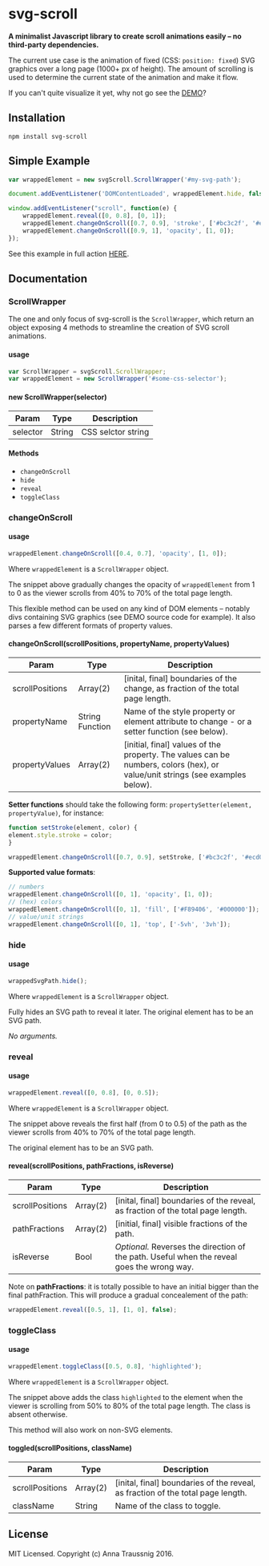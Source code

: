 svg-scroll
==========

**A minimalist Javascript library to create scroll animations easily – no third-party dependencies.**

The current use case is the animation of fixed (CSS: `position: fixed`) SVG graphics over a long page (1000+ px of height). The amount of scrolling is used to determine the current state of the animation and make it flow.

If you can't quite visualize it yet, why not go see the [DEMO](https://annatraussnig.github.io/svg-scroll/demo/)? 

## Installation

```
npm install svg-scroll
```

## Simple Example

```javascript
var wrappedElement = new svgScroll.ScrollWrapper('#my-svg-path');

document.addEventListener('DOMContentLoaded', wrappedElement.hide, false);

window.addEventListener("scroll", function(e) {
    wrappedElement.reveal([0, 0.8], [0, 1]);
    wrappedElement.changeOnScroll([0.7, 0.9], 'stroke', ['#bc3c2f', '#ecd093']);
    wrappedElement.changeOnScroll([0.9, 1], 'opacity', [1, 0]);
});
```
See this example in full action [HERE](https://annatraussnig.github.io/svg-scroll/simple/).

## Documentation

### ScrollWrapper

The one and only focus of svg-scroll is the `ScrollWrapper`, which return an object exposing 4 methods to streamline the creation of SVG scroll animations.

#### usage

```javascript
var ScrollWrapper = svgScroll.ScrollWrapper;
var wrappedElement = new ScrollWrapper('#some-css-selector');
```
#### new ScrollWrapper(selector)

| Param   |      Type      |  Description |
|----------|:-------------:|--------------|
| selector |  String | CSS selctor string |

#### Methods

+ `changeOnScroll`
+ `hide`
+ `reveal` 
+ `toggleClass`

### changeOnScroll

#### usage

```javascript
wrappedElement.changeOnScroll([0.4, 0.7], 'opacity', [1, 0]);
```

Where `wrappedElement` is a `ScrollWrapper` object. 

The snippet above gradually changes the opacity of `wrappedElement` from 1 to 0 as the viewer scrolls from 40% to 70% of the total page length.

This flexible method can be used on any kind of DOM elements – notably divs containing SVG graphics (see DEMO source code for example). It also parses a few different formats of property values.

#### changeOnScroll(scrollPositions, propertyName, propertyValues)

| Param   |      Type      |  Description |
|---------|----------------|--------------|
| scrollPositions |  Array(2) | [inital, final] boundaries of the change, as fraction of the total page length.| 
| propertyName |  String  Function  | Name of the style property or element attribute to change - or a setter function (see below).|
| propertyValues |  Array(2)  | [initial, final] values of the property. The values can be numbers, colors (hex), or value/unit strings (see examples below).  |

**Setter functions** should take the following form: 
`propertySetter(element, propertyValue)`, for instance: 

```javascript
function setStroke(element, color) {
element.style.stroke = color;
}

wrappedElement.changeOnScroll([0.7, 0.9], setStroke, ['#bc3c2f', '#ecd093']);
```

**Supported value formats**:

```javascript
// numbers
wrappedElement.changeOnScroll([0, 1], 'opacity', [1, 0]);
// (hex) colors
wrappedElement.changeOnScroll([0, 1], 'fill', ['#F89406', '#000000']);
// value/unit strings
wrappedElement.changeOnScroll([0, 1], 'top', ['-5vh', '3vh']);
```

### hide

#### usage

```javascript
wrappedSvgPath.hide();
```

Where `wrappedElement` is a `ScrollWrapper` object. 

Fully hides an SVG path to reveal it later. The original element has to be an SVG path.

*No arguments.*

### reveal

#### usage

```javascript
wrappedElement.reveal([0, 0.8], [0, 0.5]);
```

Where `wrappedElement` is a `ScrollWrapper` object.

The snippet above reveals the first half (from 0 to 0.5) of the path as the viewer scrolls from 40% to 70% of the total page length.

The original element has to be an SVG path.

#### reveal(scrollPositions, pathFractions, isReverse)

| Param   |      Type      |  Description |
|---------|----------------|--------------|
| scrollPositions |  Array(2) | [inital, final] boundaries of the reveal, as fraction of the total page length.| 
| pathFractions |  Array(2)  | [initial, final] visible fractions of the path.  |
| isReverse | Bool  | *Optional.* Reverses the direction of the path. Useful when the reveal goes the wrong way. |

Note on **pathFractions**: it is totally possible to have an initial  bigger than the final pathFraction. This will produce a gradual concealement of the path:

```javascript
wrappedElement.reveal([0.5, 1], [1, 0], false);
```

### toggleClass

#### usage

```javascript
wrappedElement.toggleClass([0.5, 0.8], 'highlighted');
```

Where `wrappedElement` is a `ScrollWrapper` object.

The snippet above adds the class `highlighted` to the element when the viewer is scrolling from 50% to 80% of the total page length. The class is absent otherwise.

This method will also work on non-SVG elements.

#### toggled(scrollPositions, className)

| Param   |      Type      |  Description |
|---------|----------------|--------------|
| scrollPositions |  Array(2) | [inital, final] boundaries of the reveal, as fraction of the total page length.| 
| className | String  | Name of the class to toggle. |

## License

MIT Licensed. Copyright (c) Anna Traussnig 2016.